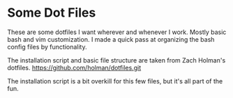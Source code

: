 # Some Dot Files

These are some dotfiles I want wherever and whenever I work. Mostly basic bash
and vim customization. I made a quick pass at organizing the bash config files
by functionality.

The installation script and basic file structure are taken from Zach Holman's
dotfiles. https://github.com/holman/dotfiles.git

The installation script is a bit overkill for this few files, but it's all
part of the fun.
